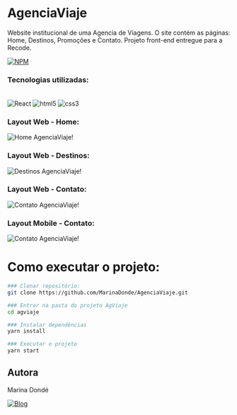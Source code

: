 # AgenciaViaje
Website institucional de uma Agencia de Viagens. O site contém as páginas: Home, Destinos, Promoções e Contato.
Projeto front-end entregue para a Recode.

[![NPM](https://img.shields.io/npm/l/react)](https://github.com/MarinaDonde/AgenciaViaje.git)

### Tecnologias utilizadas:

<div style="display: inline_block"><br/>
    <img align="center" alt="React" src="https://img.shields.io/badge/React-20232A?style=for-the-badge&logo=react&logoColor=61DAFB"/>
    <img align="center" alt="html5" src="https://img.shields.io/badge/HTML5-E34F26?style=for-the-badge&logo=html5&logoColor=white"/>
    <img align="center" alt="css3" src="https://img.shields.io/badge/CSS3-1572B6?style=for-the-badge&logo=css3&logoColor=white"/>   
</div>

### Layout Web - Home:

![Home AgenciaViaje!](https://i.imgur.com/G1Kxxza.jpg)

### Layout Web - Destinos:

![Destinos AgenciaViaje!](https://i.imgur.com/k9efaVd.jpg)

### Layout Web - Contato:

![Contato AgenciaViaje!](https://i.imgur.com/SlQsZrd.jpg)

### Layout Mobile - Contato:

![Contato AgenciaViaje!](https://i.imgur.com/dBWuVAE.jpg)

# Como executar o projeto:

```bash
### Clonar repositório:
git clone https://github.com/MarinaDonde/AgenciaViaje.git

### Entrar na pasta do projeto AgViaje
cd agviaje

### Instalar dependências
yarn install

### Executar o projeto
yarn start
```

## Autora

Marina Dondé

[![Blog](https://img.shields.io/badge/LinkedIn-0077B5?style=for-the-badge&logo=linkedin&logoColor=white)](https://www.linkedin.com/in/marina-dond%C3%A9-72a649217/)

